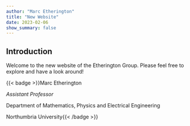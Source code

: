 ```yaml
---
author: "Marc Etherington"
title: "New Website"
date: 2023-02-06
show_summary: false 
---
```


## Introduction

Welcome to the new website of the Etherington Group. Please feel free to explore and have a look around!

{{< badge >}}Marc Etherington

*Assistant Professor*

Department of Mathematics, Physics and Electrical Engineering

Northumbria University{{< /badge >}}
